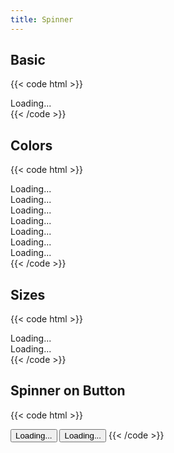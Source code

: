 ```yaml
---
title: Spinner
---
```


## Basic

{{< code html >}}

<div class="spinner" role="status">
  <span class="sr-only">Loading...</span>
</div>
{{< /code >}}

## Colors

{{< code html >}}

<div class="space-x-2">
  <div class="spinner text-primary" role="status">
    <span class="sr-only">Loading...</span>
  </div>
  <div class="spinner text-gray-500" role="status">
    <span class="sr-only">Loading...</span>
  </div>
  <div class="spinner text-red-700" role="status">
    <span class="sr-only">Loading...</span>
  </div>
  <div class="spinner text-green-700" role="status">
    <span class="sr-only">Loading...</span>
  </div>
  <div class="spinner text-yellow-700" role="status">
    <span class="sr-only">Loading...</span>
  </div>
  <div class="spinner text-gray-200" role="status">
    <span class="sr-only">Loading...</span>
  </div>
  <div class="spinner text-gray-900" role="status">
    <span class="sr-only">Loading...</span>
  </div>
</div>
{{< /code >}}

## Sizes

{{< code html >}}

<div class="space-x-2">
  <div class="spinner w-4 h-4" role="status">
    <span class="sr-only">Loading...</span>
  </div>
  <div class="spinner w-12 h-12" role="status">
    <span class="sr-only">Loading...</span>
  </div>
</div>
{{< /code >}}

## Spinner on Button

{{< code html >}}

<button class="btn btn-primary btn-loading">
  <span class="spinner w-4 h-4" role="status" aria-hidden="true"></span>
  <span class="sr-only">Loading...</span>
</button>
<button class="btn btn-outline-dark btn-loading">
  <span class="spinner w-4 h-4" role="status" aria-hidden="true"></span>
  <span class="pl-2">Loading...</span>
</button>
{{< /code >}}
